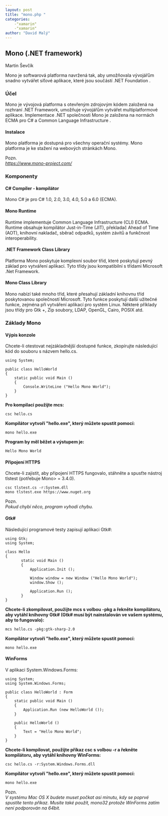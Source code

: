 ```yaml
---
layout: post
title: "mono.php "
categories:
    -"xamarin"
    -"xamarin"
author: "David Malý"
--- 
```



##   Mono (.NET framework)


Martin Ševčík



Mono je softwarová platforma navržená tak, aby umožňovala vývojářům snadno vytvářet síťové aplikace, které jsou součástí .NET Foundation .


### Účel


Mono je vývojová platforma s otevřeným zdrojovým kódem založená na rozhraní .NET Framework, umožňuje vývojářům vytvářet multiplatformové aplikace. Implementace .NET společnosti Mono je založena na normách ECMA pro C# a Common Language Infrastructure .


#### Instalace


Mono platforma je dostupná pro všechny operační systémy. Mono platforma je ke stažení na webových stránkách Mono.



Pozn.<br>    *https://www.mono-project.com/*


### Komponenty

#### C# Compiler - kompilátor 


Mono C# je pro C# 1.0, 2.0, 3.0, 4.0, 5.0 a 6.0 (ECMA).


#### Mono Runtime 


Runtime implementuje Common Language Infrastructure (CLI) ECMA. Runtime obsahuje kompilátor Just-in-Time (JIT), překladač Ahead of Time (AOT), knihovní nakladač, sběrač odpadků, systém závitů a funkčnost interoperability.


#### .NET Framework Class Library


Platforma Mono poskytuje komplexní soubor tříd, které poskytují pevný základ pro vytváření aplikací. Tyto třídy jsou kompatibilní s třídami Microsoft .Net Framework.


#### Mono Class Library


Mono nabízí také mnoho tříd, které přesahují základní knihovnu tříd poskytovanou společností Microsoft. Tyto funkce poskytují další užitečné funkce, zejména při vytváření aplikací pro systém Linux. Některé příklady jsou třídy pro Gtk +, Zip soubory, LDAP, OpenGL, Cairo, POSIX atd.


### Základy Mono

#### Výpis konzole


Chcete-li otestovat nejzákladnější dostupné funkce, zkopírujte následující kód do souboru s názvem hello.cs.


```
using System;

public class HelloWorld
{
    static public void Main ()
    {
        Console.WriteLine ("Hello Mono World");
    }
}
```
**Pro kompilaci použijte mcs:**
```
csc hello.cs
```
**Kompilátor vytvoří "hello.exe", který můžete spustit pomocí:**
```
mono hello.exe
```
**Program by měl běžet a výstupem je:**
```
Hello Mono World
```

#### Připojení HTTPS


Chcete-li zajistit, aby připojení HTTPS fungovalo, stáhněte a spusťte nástroj tlstest (potřebuje Mono> = 3.4.0).


```
csc tlstest.cs -r:System.dll
mono tlstest.exe https://www.nuget.org
```


Pozn.<br>    *Pokud chybí něco, program vyhodí chybu.*


#### Gtk#


Následující programové testy zapisují aplikaci Gtk#:


```
using Gtk;
using System;

class Hello
{
       static void Main ()
       {
           Application.Init ();

           Window window = new Window ("Hello Mono World");
           window.Show ();

           Application.Run ();
       }
}
```
**Chcete-li zkompilovat, použijte mcs s volbou -pkg a řekněte kompilátoru, aby vytáhl knihovny Gtk# (Gtk# musí být nainstalován ve vašem systému, aby to fungovalo):**
```
mcs hello.cs -pkg:gtk-sharp-2.0
```
**Kompilátor vytvoří "hello.exe", který můžete spustit pomocí:**
```
mono hello.exe
```

#### WinForms


V aplikaci System.Windows.Forms:


```
using System;
using System.Windows.Forms;

public class HelloWorld : Form
{
    static public void Main ()
    {
        Application.Run (new HelloWorld ());
    }

    public HelloWorld ()
    {
        Text = "Hello Mono World";
    }
}
```
**Chcete-li kompilovat, použijte příkaz csc s volbou -r a řekněte kompilátoru, aby vytáhl knihovny WinForms:**
```
csc hello.cs -r:System.Windows.Forms.dll
```
**Kompilátor vytvoří "hello.exe", který můžete spustit pomocí:**
```
mono hello.exe
```


Pozn.<br>    *V systému Mac OS X budete muset počkat asi minutu, kdy se poprvé spustíte tento příkaz. Musíte také použít, mono32 protože WinForms zatím není podporován na 64bit.*

